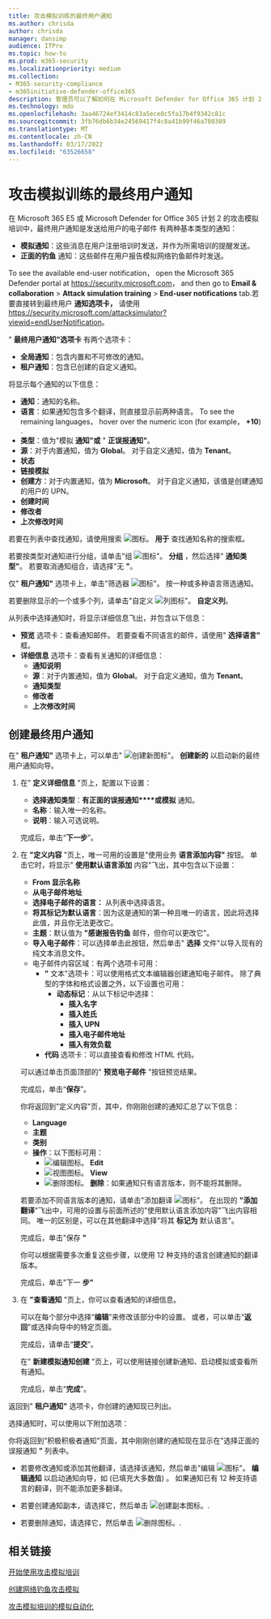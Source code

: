 ```yaml
---
title: 攻击模拟训练的最终用户通知
ms.author: chrisda
author: chrisda
manager: dansimp
audience: ITPro
ms.topic: how-to
ms.prod: m365-security
ms.localizationpriority: medium
ms.collection:
- M365-security-compliance
- m365initiative-defender-office365
description: 管理员可以了解如何在 Microsoft Defender for Office 365 计划 2 中为攻击模拟培训创建最终用户通知电子邮件。
ms.technology: mdo
ms.openlocfilehash: 3aa46724ef3414c83a5ece0c5fa17b4f9342c81c
ms.sourcegitcommit: 3fb76db6b34e24569417f4c8a41b99f46a780389
ms.translationtype: MT
ms.contentlocale: zh-CN
ms.lasthandoff: 03/17/2022
ms.locfileid: "63526658"
---
```

# <a name="end-user-notifications-for-attack-simulation-training"></a>攻击模拟训练的最终用户通知

在 Microsoft 365 E5 或 Microsoft Defender for Office 365 计划 2 的攻击模拟培训中，最终用户通知是发送给用户的电子邮件 有两种基本类型的通知：

- **模拟通知**：这些消息在用户注册培训时发送，并作为所需培训的提醒发送。
- **正面的钓鱼** 通知：这些邮件在用户报告模拟网络钓鱼邮件时发送。

To see the available end-user notification， open the Microsoft 365 Defender portal at <https://security.microsoft.com>， and then go to **Email & collaboration** \> **Attack simulation training** \> **End-user notifications** tab.若要直接转到最终用户 **通知选项卡，** 请使用 <https://security.microsoft.com/attacksimulator?viewid=endUserNotification>。

" **最终用户通知"选项卡** 有两个选项卡：

- **全局通知**：包含内置和不可修改的通知。
- **租户通知**：包含已创建的自定义通知。

将显示每个通知的以下信息：

- **通知**：通知的名称。
- **语言**：如果通知包含多个翻译，则直接显示前两种语言。 To see the remaining languages， hover over the numeric icon (for example， **+10**) .
- **类型**：值为"模拟 **通知"或** " **正误报通知"**。
- **源**：对于内置通知，值为 **Global**。 对于自定义通知，值为 **Tenant**。
- **状态**
- **链接模拟**
- **创建方**：对于内置通知，值为 **Microsoft**。 对于自定义通知，该值是创建通知的用户的 UPN。
- **创建时间**
- **修改者**
- **上次修改时间**

若要在列表中查找通知，请使用搜索 ![图标。](../../media/m365-cc-sc-search-icon.png) **用于** 查找通知名称的搜索框。

若要按类型对通知进行分组，请单击"组 ![图标"。](../../media/m365-cc-sc-group-icon.png) **分组** ，然后选择" **通知类型"**。 若要取消通知组合，请选择"无 **"**。

仅" **租户通知"** 选项卡上，单击"筛选器 ![图标"。](../../media/m365-cc-sc-filter-icon.png) 按一种或多种语言筛选通知。

若要删除显示的一个或多个列，请单击"自定义 ![列图标"。](../../media/m365-cc-sc-customize-icon.png) **自定义列**。

从列表中选择通知时，将显示详细信息飞出，并包含以下信息：

- **预览** 选项卡：查看通知邮件。 若要查看不同语言的邮件，请使用" **选择语言"** 框。
- **详细信息** 选项卡：查看有关通知的详细信息：
  - **通知说明**
  - **源**：对于内置通知，值为 **Global**。 对于自定义通知，值为 **Tenant**。
  - **通知类型**
  - **修改者**
  - **上次修改时间**

## <a name="create-end-user-notifications"></a>创建最终用户通知

在" **租户通知"** 选项卡上，可以单击" ![创建新图标"。](../../media/m365-cc-sc-create-icon.png) **创建新的** 以启动新的最终用户通知向导。

1. 在" **定义详细信息** "页上，配置以下设置：
   - **选择通知类型**：**有正面的误报通知****或模拟** 通知。
   - **名称**：输入唯一的名称。
   - **说明**：输入可选说明。

   完成后，单击“**下一步**”。

2. 在 **"定义内容** "页上，唯一可用的设置是"使用业务 **语言添加内容"** 按钮。 单击它时，将显示" **使用默认语言添加** 内容"飞出，其中包含以下设置：
   - **From 显示名称**
   - **从电子邮件地址**
   - **选择电子邮件的语言：** 从列表中选择语言。
   - **将其标记为默认语言**：因为这是通知的第一种且唯一的语言，因此将选择此值，并且你无法更改它。
   - **主题**：默认值为 **"感谢报告钓鱼** 邮件，但你可以更改它"。
   - **导入电子邮件**：可以选择单击此按钮，然后单击" **选择** 文件"以导入现有的纯文本消息文件。
   - 电子邮件内容区域：有两个选项卡可用：
     - **"** 文本"选项卡：可以使用格式文本编辑器创建通知电子邮件。 除了典型的字体和格式设置之外，以下设置也可用：
       - **动态标记**：从以下标记中选择：
         - **插入名字**
         - **插入姓氏**
         - **插入 UPN**
         - **插入电子邮件地址**
         - **插入有效负载**
     - **代码** 选项卡：可以直接查看和修改 HTML 代码。

   可以通过单击页面顶部的" **预览电子邮件** "按钮预览结果。

   完成后，单击“**保存**”。

   你将返回到"定义内容"页，其中，你刚刚创建的通知汇总了以下信息：

   - **Language**
   - **主题**
   - **类别**
   - **操作**：以下图标可用：
     - ![编辑图标。](../../media/m365-cc-sc-edit-icon.png) **Edit**
     - ![视图图标。](../../media/m365-cc-sc-view-icon.png) **View**
     - ![删除图标。](../../media/m365-cc-sc-delete-icon.png) **删除**：如果通知只有语言版本，则不能将其删除。

   若要添加不同语言版本的通知，请单击"添加翻译 ![图标"](../../media/m365-cc-sc-create-icon.png)。 在出现的 **"添加翻译**"飞出中，可用的设置与前面所述的"使用默认语言添加内容"飞出内容相同。 唯一的区别是，可以在其他翻译中选择"将其 **标记为** 默认语言"。

   完成后，单击"保存 **"**

   你可以根据需要多次重复这些步骤，以使用 12 种支持的语言创建通知的翻译版本。

   完成后，单击"下一 **步"**

3. 在 **"查看通知** "页上，你可以查看通知的详细信息。

   可以在每个部分中选择“**编辑**”来修改该部分中的设置。 或者，可以单击“**返回**”或选择向导中的特定页面。

   完成后，请单击“**提交**”。

   在" **新建模拟通知创建** "页上，可以使用链接创建新通知、启动模拟或查看所有通知。

   完成后，单击“**完成**”。

返回到" **租户通知"** 选项卡，你创建的通知现已列出。

选择通知时，可以使用以下附加选项：

你将返回到"积极积极者通知"页面，其中刚刚创建的通知现在显示在"选择正面的误报通知 **"** 列表中。

- 若要修改通知或添加其他翻译，请选择该通知，然后单击"编辑 ![图标"。](../../media/m365-cc-sc-edit-icon.png) **编辑通知** 以启动通知向导，如 (已填充大多数值) 。 如果通知已有 12 种支持语言的翻译，则不能添加更多翻译。

- 若要创建通知副本，请选择它，然后单击 ![创建副本图标。](../../media/m365-cc-sc-copy-icon.png).

- 若要删除通知，请选择它，然后单击 ![删除图标。](../../media/m365-cc-sc-delete-icon.png).

## <a name="related-links"></a>相关链接

[开始使用攻击模拟培训](attack-simulation-training-get-started.md)

[创建网络钓鱼攻击模拟](attack-simulation-training.md)

[攻击模拟培训的模拟自动化](attack-simulation-training-simulation-automations.md)
